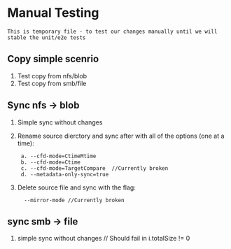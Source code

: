# Manual Testing
`This is temporary file - to test our changes manually until we will stable the unit/e2e tests`


## Copy simple scenrio
1. Test copy from nfs/blob
2. Test copy from smb/file


## Sync nfs -> blob
1. Simple sync without changes
2. Rename source dierctory and sync after with all of the options (one at a time):

		a. --cfd-mode=CtimeMtime
		b. --cfd-mode=Ctime
		c. --cfd-mode=TargetCompare  //Currently broken
		d. --metadata-only-sync=true

3. Delete source file and sync with the flag:

		 --mirror-mode //Currently broken


## sync smb -> file
1. simple sync without changes // Should fail in i.totalSize != 0